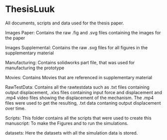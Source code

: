 # ThesisLuuk
All documents, scripts and data used for the thesis paper. 

Images Paper: Contains the raw .fig and .svg files containing the images for the paper

Images Supplemental: Contains the raw .svg files for all figures in the supplementary material

Manufacturing: Contains solidworks part file, that was used for manufacturing the prototype

Movies: Contains Movies that are referenced in supplementary material

RawTestData: Contains all the rawtestdata such as .txt files containing output displacement, .xlxs files containing input force and displacement and .mp4 video files showing the displacement of the mechanism. The .mp4 files were used to get the resulting, .txt data contaning output displacement over time. 

Scripts: This folder contains all the scripts that were used to create this manuscript: To make the Figures and to run the simulations.

datasets: Here the datasets with all the simulation data is stored. 

